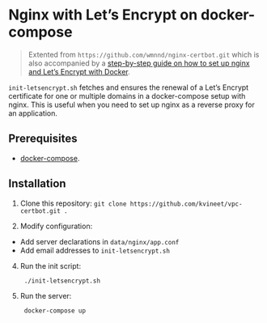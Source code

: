 # Nginx with Let’s Encrypt on docker-compose

> Extented from `https://github.com/wmnnd/nginx-certbot.git` which is also accompanied by a [step-by-step guide on how to
set up nginx and Let’s Encrypt with Docker](https://medium.com/@pentacent/nginx-and-lets-encrypt-with-docker-in-less-than-5-minutes-b4b8a60d3a71).

`init-letsencrypt.sh` fetches and ensures the renewal of a Let’s
Encrypt certificate for one or multiple domains in a docker-compose
setup with nginx.
This is useful when you need to set up nginx as a reverse proxy for an
application.

## Prerequisites
- [docker-compose](https://docs.docker.com/compose/install/#install-compose).

## Installation
1. Clone this repository: `git clone https://github.com/kvineet/vpc-certbot.git .`

2. Modify configuration:
- Add server declarations in `data/nginx/app.conf`
- Add email addresses to `init-letsencrypt.sh`

4. Run the init script:

        ./init-letsencrypt.sh

5. Run the server:

        docker-compose up
